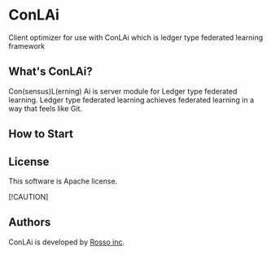 # ConLAi
Client optimizer for use with ConLAi which is ledger type federated learning framework 


## What's ConLAi?
Con(sensus)L(erning) Ai is server module for Ledger type federated learning.
Ledger type federated learning achieves federated learning in a way that feels like Git.

## How to Start


## License
This software is Apache license.

[!CAUTION]


## Authors
ConLAi is developed by [Rosso inc](https://www.rosso-tokyo.co.jp/).
